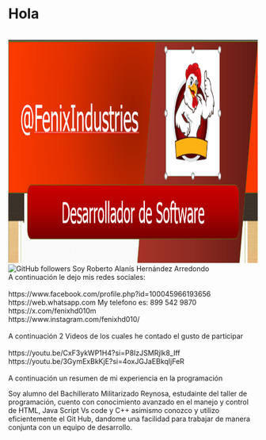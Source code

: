 <h1 aling="center">Hola</h1> <br>
<img src="imagen_2024-10-22_085236865.png" alt="Imagen centrada" width="100%" height="450px">
<img alt="GitHub followers" src="https://img.shields.io/github/followers/:FenixHD10">
Soy Roberto Alanís Hernández Arredondo <br>
A continuación le dejo mis redes sociales: <br><br>
https://www.facebook.com/profile.php?id=100045966193656 <br>
https://web.whatsapp.com My telefono es: 899 542 9870 <br>
https://x.com/fenixhd010m <br>
https://www.instagram.com/fenixhd010/ <br><br>
A continuación 2 Videos de los cuales he contado el gusto de participar <br><br>
https://youtu.be/CxF3ykWP1H4?si=P8IzJSMRjlk8_Iff
https://youtu.be/3GymExBkKjE?si=4oxJGJaEBkqIjFeR
<br><br>
A continuación un resumen de mi experiencia en la programación
<br>
<p aling="justifi">Soy alumno del Bachillerato Militarizado Reynosa, estudainte del taller de programación, cuento con conocimiento avanzado en el manejo y control de HTML, Java Script Vs code y C++  asimismo conozco y utilizo eficientemente el Git Hub, dandome una facilidad para trabajar de manera conjunta con un equipo de desarrollo.</p>

<!---
FenixHD10/FenixHD10 is a ✨ special ✨ repository because its `README.md` (this file) appears on your GitHub profile.
You can click the Preview link to take a look at your changes.
--->
